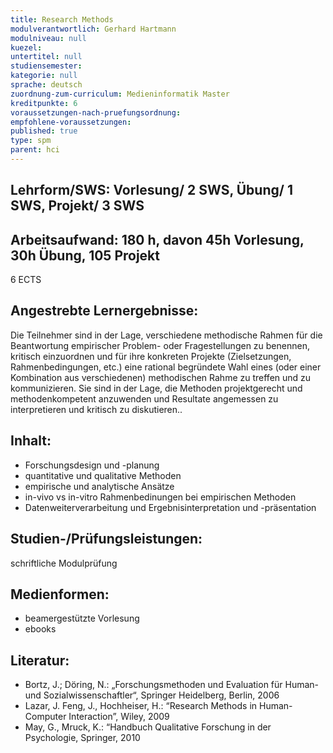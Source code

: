 ```yaml
---
title: Research Methods
modulverantwortlich: Gerhard Hartmann
modulniveau: null
kuezel: 
untertitel: null
studiensemester: 
kategorie: null
sprache: deutsch
zuordnung-zum-curriculum: Medieninformatik Master
kreditpunkte: 6
voraussetzungen-nach-pruefungsordnung:
empfohlene-voraussetzungen: 
published: true
type: spm
parent: hci
---
```


## Lehrform/SWS: Vorlesung/ 2 SWS, Übung/ 1 SWS, Projekt/ 3 SWS


## Arbeitsaufwand: 180 h, davon 45h Vorlesung, 30h Übung, 105 Projekt
6 ECTS

## Angestrebte Lernergebnisse:

Die Teilnehmer sind in der Lage, verschiedene methodische Rahmen für die Beantwortung empirischer Problem- oder
Fragestellungen zu benennen, kritisch einzuordnen und für ihre konkreten Projekte (Zielsetzungen, Rahmenbedingungen, etc.)
eine rational begründete Wahl eines (oder einer Kombination aus verschiedenen) methodischen Rahme zu treffen und zu kommunizieren.
Sie sind in der Lage, die Methoden projektgerecht und methodenkompetent anzuwenden und Resultate angemessen zu interpretieren und 
kritisch zu diskutieren..

## Inhalt:
- Forschungsdesign und -planung
- quantitative und qualitative Methoden
- empirische und analytische Ansätze
- in-vivo vs in-vitro Rahmenbedinungen bei empirischen Methoden
- Datenweiterverarbeitung und Ergebnisinterpretation und -präsentation

 
## Studien-/Prüfungsleistungen:
schriftliche Modulprüfung

## Medienformen:
- beamergestützte Vorlesung
- ebooks


## Literatur:
- Bortz, J.; Döring, N.: „Forschungsmethoden und Evaluation für Human- und Sozialwissenschaftler“, Springer Heidelberg, Berlin, 2006
- Lazar, J. Feng, J., Hochheiser, H.: “Research Methods in Human-Computer Interaction”, Wiley, 2009
- May, G., Mruck, K.: “Handbuch Qualitative Forschung in der Psychologie, Springer, 2010

